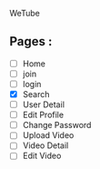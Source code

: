 WeTube

## Pages : 

- [ ] Home
- [ ] join
- [ ] login
- [X] Search
- [ ] User Detail
- [ ] Edit Profile
- [ ] Change Password
- [ ] Upload Video
- [ ] Video Detail
- [ ] Edit Video